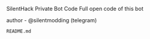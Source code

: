 SilentHack Private Bot Code
Full open code of this bot



author - @silentmodding (telegram) 
 
 
 
 
 
 `README.md` 
